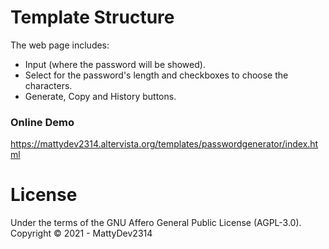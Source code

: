 # Template Structure

The web page includes:

- Input (where the password will be showed).
- Select for the password's length and checkboxes to choose the characters.
- Generate, Copy and History buttons.

### Online Demo

https://mattydev2314.altervista.org/templates/passwordgenerator/index.html

# License

Under the terms of the GNU Affero General Public License (AGPL-3.0).<br>
Copyright © 2021 - MattyDev2314
